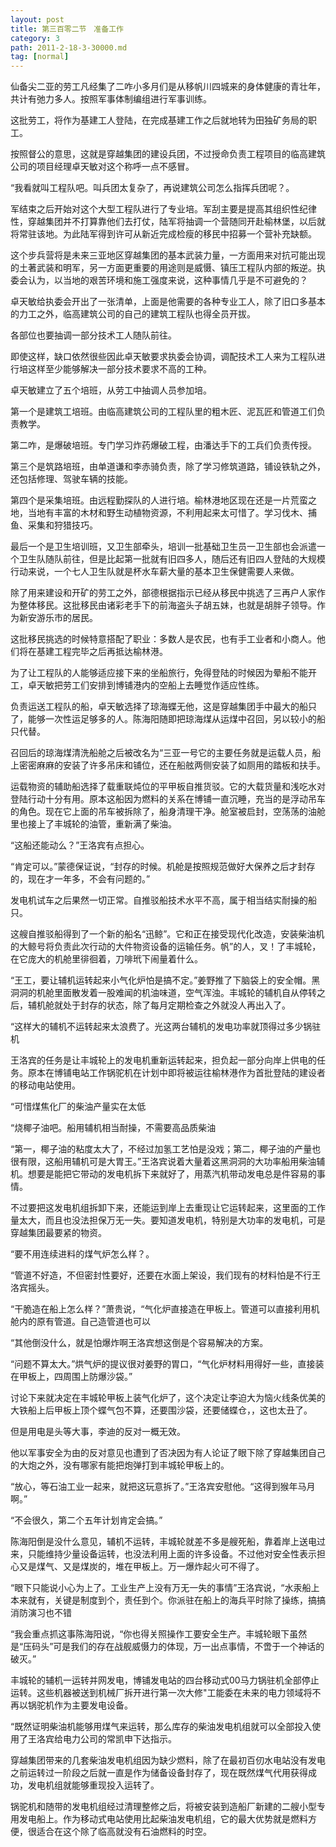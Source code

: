 ```yaml
---
layout: post
title: 第三百零二节　准备工作
category: 3
path: 2011-2-18-3-30000.md
tag: [normal]
---
```


仙备尖二亚的劳工凡经集了二咋小多月们是从移帆川四城来的身体健康的青壮年，共计有弛力多人。按照军事体制编组进行军事训练。

这批劳工，将作为基建工人登陆，在完成基建工作之后就地转为田独矿务局的职工。

按照督公的意思，这就是穿越集团的建设兵团，不过授命负责工程项目的临高建筑公司的项目经理卓天敏对这个称呼一点不感冒。

“我看就叫工程队吧。叫兵团太复杂了，再说建筑公司怎么指挥兵团呢？。

军结束之后开始对这个大型工程队进行了专业培。军刮主要是提高其组织性纪律性，穿越集团并不打算靠他们去打仗，陆军将抽调一个营随同开赴榆林堡，以后就将常驻该地。为此陆军得到许可从新近完成检瘦的移民中招募一个营补充缺额。

这个步兵营将是未来三亚地区穿越集团的基本武装力量，一方面用来对抗可能出现的土著武装和明军，另一方面更重要的用途则是威慑、镇压工程队内部的叛逆。执委会认为，以当地的艰苦环境和施工强度来说，这种事情几乎是不可避免的？

卓天敏给执委会开出了一张清单，上面是他需要的各种专业工人，除了旧口多基本的力工之外，临高建筑公司的自己的建筑工程队也得全员开拔。

各部位也要抽调一部分技术工人随队前往。

即使这样，缺口依然很些因此卓天敏要求执委会协调，调配技术工人来为工程队进行培这样至少能够解决一部分技术要求不高的工种。

卓天敏建立了五个培班，从劳工中抽调人员参加培。

第一个是建筑工培班。由临高建筑公司的工程队里的粗木匠、泥瓦匠和管道工们负责教学。

第二咋，是爆破培班。专门学习炸药爆破工程，由潘达手下的工兵们负责传授。

第三个是筑路培班，由单道谦和李赤骑负责，除了学习修筑道路，铺设铁轨之外，还包括修理、驾驶车辆的技能。

第四个是采集培班。由远程勤探队的人进行培。榆林港地区现在还是一片荒蛮之地，当地有丰富的木材和野生动植物资源，不利用起来太可惜了。学习伐木、捕鱼、采集和狩猎技巧。

最后一个是卫生培训班，又卫生部牵头，培训一批基础卫生员一卫生部也会派遣一个卫生队随队前往，但是比起第一批就有旧四多人，随后还有旧四人登陆的大规模行动来说，一个七人卫生队就是杯水车薪大量的基本卫生保健需要人来做。

除了用来建设和开矿的劳工之外，部德根据指示已经从移民中挑选了三再户人家作为整体移民。这批移民由诸彩老手下的前海盗头子胡五妹，也就是胡胖子领导。作为新安游乐市的居民。

这批移民挑选的时候特意搭配了职业：多数人是农民，也有手工业者和小商人。他们将在基建工程完毕之后再抵达榆林港。

为了让工程队的人能够适应接下来的坐船旅行，免得登陆的时候因为晕船不能开工，卓天敏把劳工们安排到博铺港内的空船上去睡觉作适应性练。

负责运送工程队的船，卓天敏选择了琼海蝶无他，这是穿越集团手中最大的船只了，能够一次性运足够多的人。陈海阳随即把琼海煤从运煤中召回，另以较小的船只代替。

召回后的琼海煤清洗船舱之后被改名为“三亚一号它的主要任务就是运载人员，船上密密麻麻的安装了许多吊床和铺位，还在船舷两侧安装了如厕用的踏板和扶手。

运载物资的辅助船选择了载重联炖位的平甲板自推货驳。它的大载货量和浅吃水对登陆行动十分有用。原本这船因为燃料的关系在博铺一直沉睡，充当的是浮动吊车的角色。现在它上面的吊车被拆除了，船身清理干净。舱室被启封，空荡荡的油舱里也接上了丰城轮的油管，重新满了柴油。

“这船还能动么？”王洛宾有点担心。

“肯定可以。”蒙德保证说，“封存的时候。机舱是按照规范做好大保养之后才封存的，现在才一年多，不会有问题的。”

发电机试车之后果然一切正常。自推驳船技术水平不高，属于相当结实耐操的船只。

这艘自推驳船得到了一个新的船名“迅鲸”。它和正在接受现代化改造，安装柴油机的大鲸号将负责此次行动的大件物资设备的运输任务。帆”的人，叉！了丰城轮，在它庞大的机舱里徘徊着，刀啡玳下闹量着什么。

“王工，要让辅机运转起来小气化炉怕是搞不定。”姜野推了下脑袋上的安全帽。黑洞洞的机舱里面散发着一股难闻的机油味道，空气浑浊。丰城轮的辅机自从停转之后，辅机舱就处于封存的状态，除了每月定期检查之外就没人再出入了。

“这样大的辅机不运转起来太浪费了。光这两台辅机的发电功率就顶得过多少锅驻机

王洛宾的任务是让丰城轮上的发电机重新运转起来，担负起一部分向岸上供电的任务。原本在博铺电站工作锅驼机在计划中即将被运往榆林港作为首批登陆的建设者的移动电站使用。

“可惜煤焦化厂的柴油产量实在太低

“烧椰子油吧。船用辅机相当耐操，不需要高品质柴油

“第一，椰子油的粘度太大了，不经过加氢工艺怕是没戏；第二，椰子油的产量也很有限，这船用辅机可是大胃王。”王洛宾说着大量着这黑洞洞的大功率船用柴油辅机。想要是能把它带动的发电机拆下来就好了，用蒸汽机带动发电总是件容易的事情。

不过要把这发电机组拆卸下来，还能运到岸上去重现让它运转起来，这里面的工作量太大，而且也没法担保万无一失。要知道发电机，特别是大功率的发电机，可是穿越集团最要紧的物资。

“要不用连续进料的煤气炉怎么样？。

“管道不好造，不但密封性要好，还要在水面上架设，我们现有的材料怕是不行王洛宾摇头。

“干脆造在船上怎么样？”萧贵说，“气化炉直接造在甲板上。管道可以直接利用机舱内的原有管道。自己造管道也可以

“其他倒没什么，就是怕爆炸啊王洛宾想这倒是个容易解决的方案。

“问题不算太大。”烘气炉的提议很对姜野的胃口，“气化炉材料用得好一些，直接装在甲板上，四周围上防爆沙袋。”

讨论下来就决定在丰城轮甲板上装气化炉了，这个决定让李迫大为恼火线条优美的大铁船上后甲板上顶个蝶气包不算，还要围沙袋，还要储蝶仓，，这也太丑了。

但是用电是头等大事，李迪的反对一概无效。

他以军事安全为由的反对意见也遭到了否决因为有人论证了眼下除了穿越集团自己的大炮之外，没有哪家有能把炮弹打到丰城轮甲板上的。

“放心，等石油工业一起来，就把这玩意拆了。”王洛宾安慰他。“这得到猴年马月啊。”

“不会很久，第二个五年计划肯定会搞。”

陈海阳倒是没什么意见，辅机不运转，丰城轮就差不多是艘死船，靠着岸上送电过来，只能维持少量设备运转，也没法利用上面的许多设备。不过他对安全性表示担心又是煤气、又是煤炭的，堆在甲板上。万一爆炸起火可不得了。

“眼下只能说小心为上了。工业生产上没有万无一失的事情”王洛宾说，“水汞船上本来就有，关键是制度到个，责任到个。你派驻在船上的海兵平时除了操练，搞搞消防演习也不错

“我会重点抓这事陈海阳说，“你也得关照操作工要安全生产。丰城轮眼下虽然是“压码头”可是我们的存在战舰威慑力的体现，万一出点事情，不啻于一个神话的破灭。”

丰城轮的辅机一运转并网发电，博铺发电站的四台移动式00马力锅驻机全部停止运转。这些机器被送到机械厂拆开进行第一次大修"工能委在未来的电力领域将不再以锅驼机作为主要发电设备。

“既然证明柴油机能够用煤气来运转，那么库存的柴油发电机组就可以全部投入使用了王洛宾给电力公司的常凯申下达指示。

穿越集团带来的几套柴油发电机组因为缺少燃料，除了在最初百仞水电站没有发电之前运转过一阶段之后就一直是作为储备设备封存了，现在既然煤气代用获得成功，发电机组就能够重现投入运转了。

锅驼机和随带的发电机组经过清理整修之后，将被安装到造船厂新建的二艘小型专用发电船上。作为移动式电站使用比起柴油发电机组，它的最大优势就是燃料方便，很适合在这个除了临高就没有石油燃料的时空。